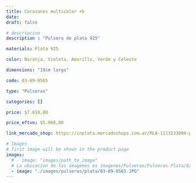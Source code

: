 ```yaml
---
title: Corazones multicolor +b
date: 
draft: false

# descripcion
description : "Pulsera de plata 925"

materials: Plata 925

color: Naranja, Violeta, Amarillo, Verde y Celeste

dimensions: "19cm largo"

code: 03-09-0565

type: "Pulseras"

categories: []

price: $7.010,00

price_eftvo: $5.960,00

link_mercado_shop: https://inplata.mercadoshops.com.ar/MLA-1113233004-pulsera-de-plata-corazones-multicolor-+b-_JM

# Images
# first image will be shown in the product page
images:
  # - image: "images/path_to_image"
  # La ubicacion de las imagenes es imagenes/Pulseras/Pulseras.Plata/03-09-0565-corazones-multicolor-+b
  - image: "./images/pulseras/plata/03-09-0565.JPG"
---
```

